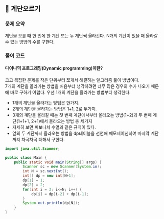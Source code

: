 ## 🌱 계단오르기

### 문제 요약

계단을 오를 때 한 번에 한 계단 또는 두 계단씩 올라간다. N개의 계단이 있을 때 올라갈 수 있는 방법의 수를 구한다.

### 풀이 코드

#### 다이나믹 프로그래밍(Dynamic programming)이란?

크고 복잡한 문제를 작은 단위부터 쪼개서 해결하는 알고리즘 풀이 방법이다.  
7개의 계단을 올라가는 방법을 처음부터 생각하려면 너무 많은 경우의 수가 나오기 때문에 바로 구하기 어렵다. 우선 1개의 계단을 올라가는 방법부터 생각한다.

- 1개의 계단을 올라가는 방법은 한가지.
- 2개의 계단을 올라가는 방법은 1+1, 2로 두가지.
- 3개의 계단을 올라갈 때는 첫 번째 계단에서부터 올라오는 방법(1+2)과 두 번째 계단(1+1+1, 2+1)에서 올라오는 방법 총 세가지
- 자세히 보면 피보나치 수열과 같은 규칙이 있다.
- 앞의 두 계단까지 올라오는 방법을 dp테이블을 선언해 메모제이션하여 마지막 계단까지 차곡차곡 더해서 구한다.

```java
import java.util.Scanner;

public class Main {
	public static void main(String[] args) {
		Scanner sc = new Scanner(System.in);
		int N = sc.nextInt();
		int[] dp = new int[N+1];
		dp[1] = 1;
		dp[2] = 2;
		for(int i = 3; i<=N; i++) {
			dp[i] = dp[i-2] + dp[i-1];
		}
		System.out.println(dp[N]);
	}
}
```
